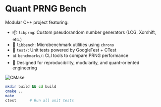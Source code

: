 # Quant PRNG Bench

Modular C++ project featuring:

- 📦 `libprng`: Custom pseudorandom number generators (LCG, Xorshift, etc.)
- 🧪 `libbench`: Microbenchmark utilities using `chrono`
- 🧬 `test/`: Unit tests powered by GoogleTest + CTest
- 📊 `benchmarks/`: CLI tools to compare PRNG performance
- 🧠 Designed for reproducibility, modularity, and quant-oriented engineering

![CMake](https://github.com/Cramer-Lawrence/quant-prng-bench/actions/workflows/cmake.yml/badge.svg)

```bash
mkdir build && cd build
cmake ..
make
ctest      # Run all unit tests
